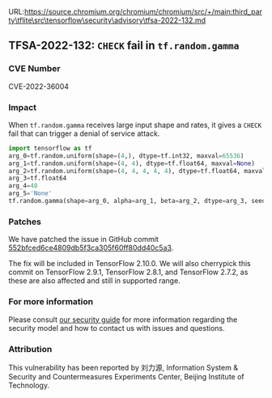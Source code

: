 URL:https://source.chromium.org/chromium/chromium/src/+/main:third_party\tflite\src\tensorflow\security\advisory\tfsa-2022-132.md
## TFSA-2022-132: `CHECK` fail in `tf.random.gamma`

### CVE Number
CVE-2022-36004

### Impact
When `tf.random.gamma` receives large input shape and rates, it gives a `CHECK` fail that can trigger a denial of service attack.
```python
import tensorflow as tf
arg_0=tf.random.uniform(shape=(4,), dtype=tf.int32, maxval=65536)
arg_1=tf.random.uniform(shape=(4, 4), dtype=tf.float64, maxval=None)
arg_2=tf.random.uniform(shape=(4, 4, 4, 4, 4), dtype=tf.float64, maxval=None)
arg_3=tf.float64
arg_4=48
arg_5='None'
tf.random.gamma(shape=arg_0, alpha=arg_1, beta=arg_2, dtype=arg_3, seed=arg_4, name=arg_5)
```

### Patches
We have patched the issue in GitHub commit [552bfced6ce4809db5f3ca305f60ff80dd40c5a3](https://github.com/tensorflow/tensorflow/commit/552bfced6ce4809db5f3ca305f60ff80dd40c5a3).

The fix will be included in TensorFlow 2.10.0. We will also cherrypick this commit on TensorFlow 2.9.1, TensorFlow 2.8.1, and TensorFlow 2.7.2, as these are also affected and still in supported range.


### For more information
Please consult [our security guide](https://github.com/tensorflow/tensorflow/blob/master/SECURITY.md) for more information regarding the security model and how to contact us with issues and questions.


### Attribution
This vulnerability has been reported by 刘力源, Information System & Security and Countermeasures Experiments Center, Beijing Institute of Technology.

